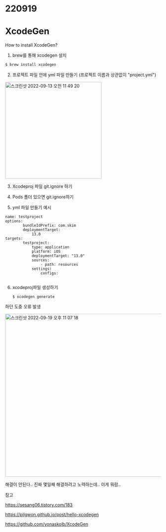 # 220919

# XcodeGen

How to install XcodeGen?

1. brew를 통해 xcodegen 설치 

``` bash
$ brew install xcodegen
```



2. 프로젝트 파일 안에 yml 파일 만들기 (프로젝트 이름과 상관없이 "project.yml")

<img width="312" alt="스크린샷 2022-09-13 오전 11 49 20" src="https://user-images.githubusercontent.com/88870642/191037918-5d9c6d40-02b5-4e3b-b734-4c66f58b9520.png">

3. Xcodeproj 파일 git.ignore 하기



4. Pods 폴더 있으면 git.ignore하기



5. yml 파일 만들기 예시 



```
name: testproject
options:
        bundleIdPrefix: com.skim
        deploymentTarget:
            13.0
targets:
        testproject:
            type: application
            platform: iOS
            deploymentTarget: "13.0"
            sources:
                - path: resources
            settings:
                configs:
      
```



6. xcodeproj파일 생성하기

   ```
   $ xcodegen generate
   ```

   

하던 도중 오류 발생 

<img width="526" alt="스크린샷 2022-09-19 오후 11 07 18" src="https://user-images.githubusercontent.com/88870642/191037131-85052891-7348-4e49-89c1-57294540e399.png">

해결이 안된다.. 진짜 몇일째 해결하려고 노력하는데.. 이게 뭐람..



참고

https://sesang06.tistory.com/183

https://pilgwon.github.io/post/hello-xcodegen

https://github.com/yonaskolb/XcodeGen

